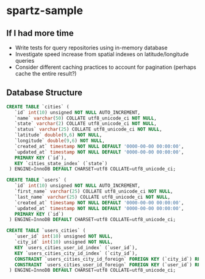 # spartz-sample

## If I had more time

- Write tests for query repositories using in-memory database
- Investigate speed increase from spatial indexes on latitude/longitude queries
- Consider different caching practices to account for pagination (perhaps cache the entire result?)

## Database Structure

```SQL
CREATE TABLE `cities` (
   `id` int(10) unsigned NOT NULL AUTO_INCREMENT,
   `name` varchar(50) COLLATE utf8_unicode_ci NOT NULL,
   `state` varchar(2) COLLATE utf8_unicode_ci NOT NULL,
   `status` varchar(25) COLLATE utf8_unicode_ci NOT NULL,
   `latitude` double(9,6) NOT NULL,
   `longitude` double(9,6) NOT NULL,
   `created_at` timestamp NOT NULL DEFAULT '0000-00-00 00:00:00',
   `updated_at` timestamp NOT NULL DEFAULT '0000-00-00 00:00:00',
   PRIMARY KEY (`id`),
   KEY `cities_state_index` (`state`)
 ) ENGINE=InnoDB DEFAULT CHARSET=utf8 COLLATE=utf8_unicode_ci;

CREATE TABLE `users` (
   `id` int(10) unsigned NOT NULL AUTO_INCREMENT,
   `first_name` varchar(25) COLLATE utf8_unicode_ci NOT NULL,
   `last_name` varchar(25) COLLATE utf8_unicode_ci NOT NULL,
   `created_at` timestamp NOT NULL DEFAULT '0000-00-00 00:00:00',
   `updated_at` timestamp NOT NULL DEFAULT '0000-00-00 00:00:00',
   PRIMARY KEY (`id`)
 ) ENGINE=InnoDB DEFAULT CHARSET=utf8 COLLATE=utf8_unicode_ci;

CREATE TABLE `users_cities` (
   `user_id` int(10) unsigned NOT NULL,
   `city_id` int(10) unsigned NOT NULL,
   KEY `users_cities_user_id_index` (`user_id`),
   KEY `users_cities_city_id_index` (`city_id`),
   CONSTRAINT `users_cities_city_id_foreign` FOREIGN KEY (`city_id`) REFERENCES `cities` (`id`),
   CONSTRAINT `users_cities_user_id_foreign` FOREIGN KEY (`user_id`) REFERENCES `users` (`id`)
 ) ENGINE=InnoDB DEFAULT CHARSET=utf8 COLLATE=utf8_unicode_ci;
```

